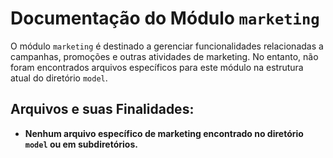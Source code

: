 # Documentação do Módulo `marketing`

O módulo `marketing` é destinado a gerenciar funcionalidades relacionadas a campanhas, promoções e outras atividades de marketing. No entanto, não foram encontrados arquivos específicos para este módulo na estrutura atual do diretório `model`.

## Arquivos e suas Finalidades:

*   **Nenhum arquivo específico de marketing encontrado no diretório `model` ou em subdiretórios.**